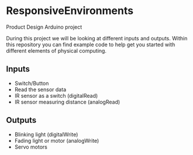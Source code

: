 # ResponsiveEnvironments
Product Design Arduino project

During this project we will be looking at different inputs and outputs. Within this repository you can find example code to help get you started with different elements of physical computing. 

## Inputs

- Switch/Button
- Read the sensor data
- IR sensor as a switch (digitalRead)
- IR sensor measuring distance (analogRead)

## Outputs

- Blinking light (digitalWrite)
- Fading light or motor (analogWrite)
- Servo motors
